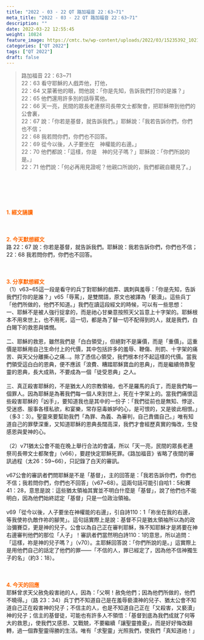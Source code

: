 ```yaml
---
title: "2022 - 03 - 22 QT 路加福音 22：63~71"
meta_title: "2022 - 03 - 22 QT 路加福音 22：63~71"
description: ""
date: 2022-03-22 12:55:45
weight: 10824
feature_image: https://cmtc.tw/wp-content/uploads/2022/03/15235392_10211799862337740_180693556567566654_o-1.webp
categories: ["QT 2022"]
tags: ["QT 2022"]
draft: false
---
```


<blockquote>路加福音 22：63~71<br />
22：63 看守耶穌的人戲弄他，打他，<br />
22：64 又蒙著他的眼，問他說：「你是先知，告訴我們打你的是誰？」<br />
22：65 他們還用許多別的話辱罵他。<br />
22：66 天一亮，民間的眾長老連祭司長帶文士都聚會，把耶穌帶到他們的公會裏，<br />
22：67 說：「你若是基督，就告訴我們。」耶穌說：「我若告訴你們，你們也不信；<br />
22：68 我若問你們，你們也不回答。<br />
22：69 從今以後，人子要坐在　神權能的右邊。」<br />
22：70 他們都說：「這樣，你是　神的兒子嗎？」耶穌說：「你們所說的是。」<br />
22：71 他們說：「何必再用見證呢？他親口所說的，我們都親自聽見了。」</blockquote><br />
&nbsp;<br />
<br />
&nbsp;<br />
<br />
<span style="color: #ff6600;"><strong>1. </strong><strong>經文誦讀</strong></span><br />
<br />
<span style="color: #ff6600;"><strong> </strong></span><br />
<br />
<span style="color: #ff6600;"><strong>2. 今天默想</strong><strong>經文<br />
</strong></span>路 22：67 說：你若是基督，就告訴我們。耶穌說：我若告訴你們，你們也不信；<br />
22：68 我若問你們，你們也不回答。<br />
<br />
&nbsp;<br />
<br />
<span style="color: #ff6600;"><strong>3. 分享默想經文<br />
</strong></span>（1）v63~65這一段是看守的兵丁對耶穌的戲弄、諷刺與羞辱：「你是先知，告訴我們打你的是誰？」v65「辱罵」，是雙關語，原文也被譯為「褻瀆」。這些兵丁「他們所做的，他們不知道。」我們在讀這段經文的時候，可以有一些思想：<br />
一、耶穌不是被人強行捉拿的，而是祂心甘樂意按照天父旨意上十字架的。耶穌根本不用來世上，也不用死，這一切，都是為了替一切不配得到的人，就是我們，白白賜下的救恩與憐憫。<br />
<br />
二、耶穌的救恩，雖然我們是「白白領受」，但絕對不是廉價，而是「重價」。這重價是耶穌用自己生命付上的代價，其中包括許多的羞辱、鞭傷、刑罰、十字架的痛苦、與天父分離撕心之痛…。除了憑信心領受，我們根本付不起這樣的代價。當我們領受這白白的恩典，便不應該「浪費、糟踏耶穌寶血的恩典」，而是繼續倚靠聖靈的恩典，長大成熟，不要成為一個「徒受恩典」之人。<br />
<br />
三、真正殺害耶穌的，不是猶太人的宗教領袖，也不是羅馬的兵丁，而是我們每一個罪人。因為耶穌是為著我們每一個人來到世上，死在十字架上的。當我們痛恨這些殺害耶穌的「凶手」，要知道我也是其中的一份子：「我們從前也是無知、悖逆、受迷惑、服事各樣私欲，和宴樂，常存惡毒嫉妒的心，是可恨的，又是彼此相恨。」（多3：3）。聖靈來要幫助我們「為罪、為義、為審判，自己責備自己。」唯有知道自己的罪孽深重，又知道耶穌的恩典長闊高深，我們才會經歷真實的悔改，生發感恩與愛神的心。<br />
<br />
（2）v71猶太公會不能在晚上舉行合法的會議，所以「天一亮，民間的眾長老連祭司長帶文士都聚會」（v66），要趕快定耶穌死罪。《路加福音》省略了夜間的審訊過程（太26：59~66），只記錄了白天的審訊。<br />
<br />
v67公會的審訊者們問耶穌是不是「基督」，主的回答是：「我若告訴你們，你們也不信；我若問你們，你們也不回答」（v67~68）。這兩句話可能引自哈1：5和賽41：28，意思是說：這些猶太領袖其實並不明白什麼是「基督」，說了他們也不能明白，因為他們始終認定「基督」只是一位政治領袖。<br />
<br />
v69「從今以後，人子要坐在神權能的右邊」，引自詩110：1「祢坐在我的右邊，等我使祢仇敵作祢的腳凳」。這句話實際上是說：基督不只是猶太領袖所以為的政治彌賽亞，更是神的兒子。公會以為自己正在審判耶穌，殊不知耶穌才是將要在神右邊審判他們的那位「人子」！審訊者們當然明白詩110：1的意思，所以追問：「這樣，祢是神的兒子嗎？」（v70）。主耶穌回答說：「你們所說的是。」這實際上是用他們自己的話定了他們的罪——「不信的人，罪已經定了，因為他不信神獨生子的名」（約3：18）。<br />
<br />
&nbsp;<br />
<br />
<span style="color: #ff6600;"><strong>4. 今天的回應<br />
</strong></span>耶穌曾求天父赦免殺害祂的人，因為：「父啊！赦免他們；因為他們所做的，他們不曉得。」（路 23：34）兵丁們不知道自己是在羞辱褻瀆神的兒子、猶太公會不知道自己正在殺害神的兒子；不信主的人，也是不知道自己正在「又殺害，又褻瀆」神的兒子；信主的基督徒，可能也有許多人不領悟：「基督到底為我們成就了何等大的救恩」，使我們又感恩、又戰兢，不要繼續「讓聖靈擔憂」，而是好好悔改翻轉，過一個靠聖靈得勝的生活。唯有「求聖靈」光照我們，使我們「真知道祂！」<br />
<br />
&nbsp;
        